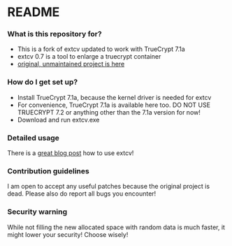 # README #

### What is this repository for? ###

* This is a fork of extcv updated to work with TrueCrypt 7.1a
* extcv 0.7 is a tool to enlarge a truecrypt container
* [original, unmaintained project is here](http://sourceforge.net/projects/extcv/)

### How do I get set up? ###

* Install TrueCrypt 7.1a, because the kernel driver is needed for extcv
* For convenience, TrueCrypt 7.1a is available here too. DO NOT USE TRUECRYPT 7.2 or anything other than the 7.1a version for now!
* Download and run extcv.exe

### Detailed usage ###
There is a [great blog post](http://wiki.schlimmchen.de/doku.php?id=public:resizing_and_moving_truecrypt_volumes) how to use extcv!

### Contribution guidelines ###

I am open to accept any useful patches because the original project is dead.
Please also do report all bugs you encounter!

### Security warning ###

While not filling the new allocated space with random data is much faster, it might lower your security!
Choose wisely!